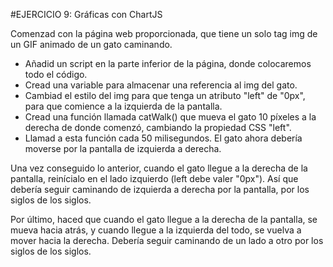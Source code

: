 #EJERCICIO 9: Gráficas con ChartJS

Comenzad con la página web proporcionada, que tiene un solo tag img de un GIF animado de un gato caminando.

- Añadid un script en la parte inferior de la página, donde colocaremos todo el código.
- Cread una variable para almacenar una referencia al img del gato.
- Cambiad el estilo del img para que tenga un atributo "left" de "0px", para que comience a la izquierda de la pantalla.
- Cread una función llamada catWalk() que mueva el gato 10 píxeles a la derecha de donde comenzó, cambiando la propiedad CSS "left".
- Llamad a esta función cada 50 milisegundos. El gato ahora debería moverse por la pantalla de izquierda a derecha.

Una vez conseguido lo anterior, cuando el gato llegue a la derecha de la pantalla, reinícialo en el lado izquierdo (left debe valer "0px"). Así que debería seguir caminando de izquierda a derecha por la pantalla, por los siglos de los siglos.

Por último, haced que cuando el gato llegue a la derecha de la pantalla, se mueva hacia atrás, y cuando llegue a la izquierda del todo, se vuelva a mover hacia la derecha. Debería seguir caminando de un lado a otro por los siglos de los siglos.